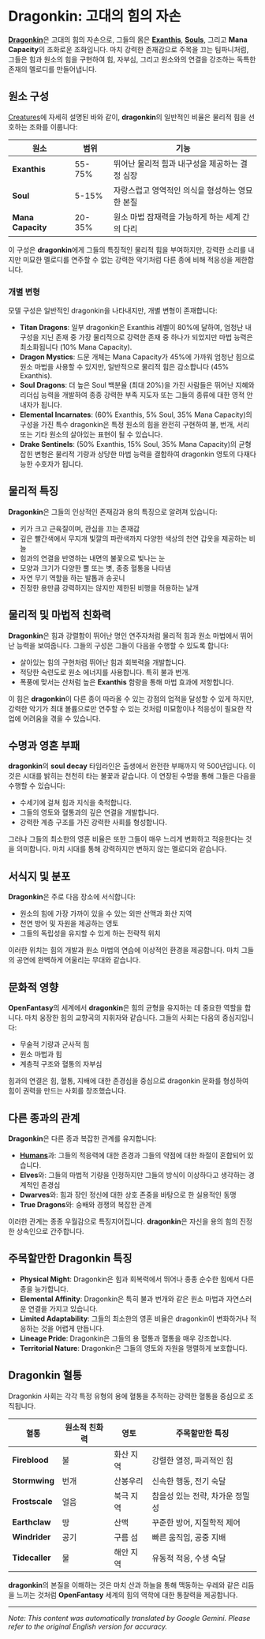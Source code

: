 # **Dragonkin**: 고대의 힘의 자손

[**Dragonkin**](/codex/Creatures/Dragonkin.md)은 고대의 힘의 자손으로, 그들의 몸은 [**Exanthis**](/codex/Basic/Exanthis.md), [**Souls**](/codex/Basic/Soul.md), 그리고 **Mana Capacity**의 조화로운 조화입니다. 마치 강력한 존재감으로 주목을 끄는 팀파니처럼, 그들은 힘과 원소의 힘을 구현하여 힘, 자부심, 그리고 원소와의 연결을 강조하는 독특한 존재의 멜로디를 만들어냅니다.

## 원소 구성

[Creatures](/codex/Creatures/Creatures.md)에 자세히 설명된 바와 같이, **dragonkin**의 일반적인 비율은 물리적 힘을 선호하는 조화를 이룹니다:

| 원소 | 범위 | 기능 |
|---------|------------|----------|
| **Exanthis** | 55-75% | 뛰어난 물리적 힘과 내구성을 제공하는 결정 심장 |
| **Soul** | 5-15% | 자랑스럽고 영역적인 의식을 형성하는 영묘한 본질 |
| **Mana Capacity** | 20-35% | 원소 마법 잠재력을 가능하게 하는 세계 간의 다리 |

이 구성은 **dragonkin**에게 그들의 특징적인 물리적 힘을 부여하지만, 강력한 소리를 내지만 미묘한 멜로디를 연주할 수 없는 강력한 악기처럼 다른 종에 비해 적응성을 제한합니다.

### 개별 변형

모델 구성은 일반적인 dragonkin을 나타내지만, 개별 변형이 존재합니다:

- **Titan Dragons**: 일부 dragonkin은 Exanthis 레벨이 80%에 달하여, 엄청난 내구성을 지닌 존재 중 가장 물리적으로 강력한 존재 중 하나가 되었지만 마법 능력은 최소화됩니다 (10% Mana Capacity).
- **Dragon Mystics**: 드문 개체는 Mana Capacity가 45%에 가까워 엄청난 힘으로 원소 마법을 사용할 수 있지만, 일반적으로 물리적 힘은 감소합니다 (45% Exanthis).
- **Soul Dragons**: 더 높은 Soul 백분율 (최대 20%)을 가진 사람들은 뛰어난 지혜와 리더십 능력을 개발하여 종종 강력한 부족 지도자 또는 그들의 종류에 대한 영적 안내자가 됩니다.
- **Elemental Incarnates**: (60% Exanthis, 5% Soul, 35% Mana Capacity)의 구성을 가진 특수 dragonkin은 특정 원소의 힘을 완전히 구현하여 불, 번개, 서리 또는 기타 원소의 살아있는 표현이 될 수 있습니다.
- **Drake Sentinels**: (50% Exanthis, 15% Soul, 35% Mana Capacity)의 균형 잡힌 변형은 물리적 기량과 상당한 마법 능력을 결합하여 dragonkin 영토의 다재다능한 수호자가 됩니다.

## 물리적 특징

**Dragonkin**은 그들의 인상적인 존재감과 용의 특징으로 알려져 있습니다:
- 키가 크고 근육질이며, 관심을 끄는 존재감
- 깊은 빨간색에서 무지개 빛깔의 파란색까지 다양한 색상의 천연 갑옷을 제공하는 비늘
- 힘과의 연결을 반영하는 내면의 불꽃으로 빛나는 눈
- 모양과 크기가 다양한 뿔 또는 볏, 종종 혈통을 나타냄
- 자연 무기 역할을 하는 발톱과 송곳니
- 진정한 용만큼 강력하지는 않지만 제한된 비행을 허용하는 날개

## 물리적 및 마법적 친화력

**Dragonkin**은 힘과 강렬함이 뛰어난 명인 연주자처럼 물리적 힘과 원소 마법에서 뛰어난 능력을 보여줍니다. 그들의 구성은 그들이 다음을 수행할 수 있도록 합니다:
- 살아있는 힘의 구현처럼 뛰어난 힘과 회복력을 개발합니다.
- 적당한 숙련도로 원소 에너지를 사용합니다. 특히 불과 번개.
- 폭풍에 맞서는 산처럼 높은 **Exanthis** 함량을 통해 마법 효과에 저항합니다.

이 힘은 **dragonkin**이 다른 종이 따라올 수 있는 강점의 업적을 달성할 수 있게 하지만, 강력한 악기가 최대 볼륨으로만 연주할 수 있는 것처럼 미묘함이나 적응성이 필요한 작업에 어려움을 겪을 수 있습니다.

## 수명과 영혼 부패

**dragonkin**의 **soul decay** 타임라인은 출생에서 완전한 부패까지 약 500년입니다. 이것은 시대를 밝히는 천천히 타는 불꽃과 같습니다. 이 연장된 수명을 통해 그들은 다음을 수행할 수 있습니다:
- 수세기에 걸쳐 힘과 지식을 축적합니다.
- 그들의 영토와 혈통과의 깊은 연결을 개발합니다.
- 강력한 계층 구조를 가진 강력한 사회를 형성합니다.

그러나 그들의 최소한의 영혼 비율은 또한 그들이 매우 느리게 변화하고 적응한다는 것을 의미합니다. 마치 시대를 통해 강력하지만 변하지 않는 멜로디와 같습니다.

## 서식지 및 분포

**Dragonkin**은 주로 다음 장소에 서식합니다:
- 원소의 힘에 가장 가까이 있을 수 있는 외딴 산맥과 화산 지역
- 천연 방어 및 자원을 제공하는 영토
- 그들의 독립성을 유지할 수 있게 하는 전략적 위치

이러한 위치는 힘의 개발과 원소 마법의 연습에 이상적인 환경을 제공합니다. 마치 그들의 공연에 완벽하게 어울리는 무대와 같습니다.

## 문화적 영향

**OpenFantasy**의 세계에서 **dragonkin**은 힘의 균형을 유지하는 데 중요한 역할을 합니다. 마치 웅장한 힘의 교향곡의 지휘자와 같습니다. 그들의 사회는 다음의 중심지입니다:
- 무술적 기량과 군사적 힘
- 원소 마법과 힘
- 계층적 구조와 혈통의 자부심

힘과의 연결은 힘, 혈통, 지배에 대한 존경심을 중심으로 dragonkin 문화를 형성하여 힘이 권력을 만드는 사회를 창조했습니다.

## 다른 종과의 관계

**Dragonkin**은 다른 종과 복잡한 관계를 유지합니다:
- [**Humans**](/codex/Creatures/Human.md)과: 그들의 적응력에 대한 존경과 그들의 약점에 대한 좌절이 혼합되어 있습니다.
- **Elves**와: 그들의 마법적 기량을 인정하지만 그들의 방식이 이상하다고 생각하는 경계적인 존경심
- **Dwarves**와: 힘과 장인 정신에 대한 상호 존중을 바탕으로 한 실용적인 동맹
- **True Dragons**와: 숭배와 경쟁의 복잡한 관계

이러한 관계는 종종 우월감으로 특징지어집니다. **dragonkin**은 자신을 용의 힘의 진정한 상속인으로 간주합니다.

## 주목할만한 Dragonkin 특징

- **Physical Might**: Dragonkin은 힘과 회복력에서 뛰어나 종종 순수한 힘에서 다른 종을 능가합니다.
- **Elemental Affinity**: Dragonkin은 특히 불과 번개와 같은 원소 마법과 자연스러운 연결을 가지고 있습니다.
- **Limited Adaptability**: 그들의 최소한의 영혼 비율은 dragonkin이 변화하거나 적응하는 것을 어렵게 만듭니다.
- **Lineage Pride**: Dragonkin은 그들의 용 혈통과 혈통을 매우 강조합니다.
- **Territorial Nature**: Dragonkin은 그들의 영토와 자원을 맹렬하게 보호합니다.

## Dragonkin 혈통

Dragonkin 사회는 각각 특정 유형의 용에 혈통을 추적하는 강력한 혈통을 중심으로 조직됩니다.

| 혈통 | 원소적 친화력 | 영토 | 주목할만한 특징 |
|---------|---------------|---------|-------------------|
| **Fireblood** | 불 | 화산 지역 | 강렬한 열정, 파괴적인 힘 |
| **Stormwing** | 번개 | 산봉우리 | 신속한 행동, 전기 숙달 |
| **Frostscale** | 얼음 | 북극 지역 | 참을성 있는 전략, 차가운 정밀성 |
| **Earthclaw** | 땅 | 산맥 | 꾸준한 방어, 지질학적 제어 |
| **Windrider** | 공기 | 구름 섬 | 빠른 움직임, 공중 지배 |
| **Tidecaller** | 물 | 해안 지역 | 유동적 적응, 수생 숙달 |

**dragonkin**의 본질을 이해하는 것은 마치 산과 하늘을 통해 맥동하는 우레와 같은 리듬을 느끼는 것처럼 **OpenFantasy** 세계의 힘의 역학에 대한 통찰력을 제공합니다.


---
_Note: This content was automatically translated by Google Gemini. Please refer to the original English version for accuracy._